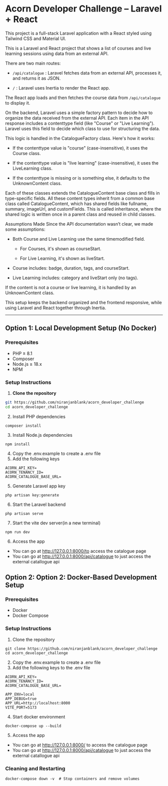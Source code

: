 # Acorn Developer Challenge – Laravel + React

This project is a full-stack Laravel application with a React  styled using Tailwind CSS and Material UI.

This is a Laravel and React project that shows a list of courses and live learning sessions using data from an external API.

There are two main routes:

*  `/api/catalogue`   : Laravel fetches data from an external API, processes it, and returns it as JSON.

* `/`     : Laravel uses Inertia to render the React app.

The React app loads and then fetches the course data from `/api/catalogue` to display it.

On the backend, Laravel uses a simple factory pattern to decide how to organize the data received from the external API. Each item in the API response includes a contenttype field (like "Course" or "Live Learning"). Laravel uses this field to decide which class to use for structuring the data.

This logic is handled in the CatalogueFactory class. Here's how it works:

* If the contenttype value is "course" (case-insensitive), it uses the Course class.

* If the contenttype value is "live learning" (case-insensitive), it uses the LiveLearning class.

* If the contenttype is missing or is something else, it defaults to the UnknownContent class.

Each of these classes extends the CatalogueContent base class and fills in type-specific fields.
All these content types inherit from a common base class called CatalogueContent, which has shared fields like fullname, summary, imageUrl, and customFields. This is called inheritance, where the shared logic is written once in a parent class and reused in child classes.

Assumptions Made
Since the API documentation wasn’t clear, we made some assumptions:

* Both Course and Live Learning use the same timemodified field.

    * For Courses, it's shown as courseStart.

    * For Live Learning, it's shown as liveStart.

* Course includes: badge, duration, tags, and courseStart.

* Live Learning includes: category and liveStart only (no tags).

If the content is not a course or live learning, it is handled by an UnknownContent class.

This setup keeps the backend organized and the frontend responsive, while using Laravel and React together through Inertia.

---

##  Option 1: Local Development Setup (No Docker)

### Prerequisites

- PHP ≥ 8.1
- Composer
- Node.js ≥ 18.x
- NPM

### Setup Instructions

1. **Clone the repository**

```bash
git https://github.com/niranjanblank/acorn_developer_challenge
cd acorn_developer_challenge
```

2. Install PHP dependencies
```
composer install
```
3. Install Node.js dependencies
```
npm install
```
4. Copy the .env.example to create a .env file
5. Add the following keys
```
ACORN_API_KEY=
ACORN_TENANCY_ID=
ACORN_CATALOGUE_BASE_URL=
```
5. Generate Laravel app key
```
php artisan key:generate
```
6. Start the Laravel backend
```
php artisan serve
```
7. Start the vite dev server(in a new terminal)
```
npm run dev
```
6. Access the app
* You can go at http://127.0.0.1:8000/to access the catalogue page
* You can go at http://127.0.0.1:8000/api/catalogue to just access the external catallogue api



##  Option 2:  Option 2: Docker-Based Development Setup
### Prerequisites

- Docker
- Docker Compose
### Setup Instructions
1. Clone the repository
```
git clone https://github.com/niranjanblank/acorn_developer_challenge
cd acorn_developer_challenge
```
2. Copy the .env.example to create a .env file
3. Add the following keys to the .env file
```
ACORN_API_KEY=
ACORN_TENANCY_ID=
ACORN_CATALOGUE_BASE_URL=

APP_ENV=local
APP_DEBUG=true
APP_URL=http://localhost:8000
VITE_PORT=5173
```

4. Start docker environment
```
docker-compose up --build
```

5. Access the app
* You can go at http://127.0.0.1:8000/ to access the catalogue page
* You can go at http://127.0.0.1:8000/api/catalogue to just access the external catallogue api

### Cleaning and Restarting
```
docker-compose down -v  # Stop containers and remove volumes
```
